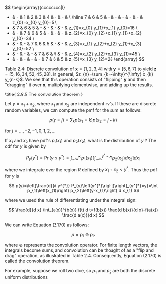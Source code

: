$$
\begin{array}{cccccccc|l}
- & - & 1 & 2 & 3 & 4 & - & - & \\
\hline 7 & 6 & 5 & - & - & - & - & - & z_{0}=x_{0} y_{0}=5 \\
- & 7 & 6 & 5 & - & - & - & - & z_{1}=x_{0} y_{1}+x_{1} y_{0}=16 \\
- & - & 7 & 6 & 5 & - & - & - & z_{2}=x_{0} y_{2}+x_{1} y_{1}+x_{2} y_{0}=34 \\
- & - & - & 7 & 6 & 5 & - & - & z_{3}=x_{1} y_{2}+x_{2} y_{1}+x_{3} y_{0}=52 \\
- & - & - & - & 7 & 6 & 5 & - & z_{4}=x_{2} y_{2}+x_{3} y_{1}=45 \\
- & - & - & - & - & 7 & 6 & 5 & z_{5}=x_{3} y_{2}=28
\end{array}
$$

Table 2.4: Discrete convolution of $\boldsymbol{x}=[1,2,3,4]$ with $\boldsymbol{y}=[5,6,7]$ to yield $\boldsymbol{z}=[5,16,34,52,45,28]$. In general, $z_{n}=\sum_{k=-\infty}^{\infty} x_{k} y_{n-k}$. We see that this operation consists of "flipping" $\boldsymbol{y}$ and then "dragging" it over $\boldsymbol{x}$, multiplying elementwise, and adding up the results.

\title{
2.8.5 The convolution theorem
}

Let $y=x_{1}+x_{2}$, where $x_{1}$ and $x_{2}$ are independent rv's. If these are discrete random variables, we can compute the pmf for the sum as follows:

$$
p(y=j)=\sum_{k} p\left(x_{1}=k\right) p\left(x_{2}=j-k\right)
$$

for $j=\ldots,-2,-1,0,1,2, \ldots$

If $x_{1}$ and $x_{2}$ have pdf's $p_{1}\left(x_{1}\right)$ and $p_{2}\left(x_{2}\right)$, what is the distribution of $y$ ? The cdf for $y$ is given by

$$
P_{y}\left(y^{*}\right)=\operatorname{Pr}\left(y \leq y^{*}\right)=\int_{-\infty}^{\infty} p_{1}\left(x_{1}\right)\left[\int_{-\infty}^{y^{*}-x_{1}} p_{2}\left(x_{2}\right) d x_{2}\right] d x_{1}
$$

where we integrate over the region $R$ defined by $x_{1}+x_{2}<y^{*}$. Thus the pdf for $y$ is

$$
p(y)=\left[\frac{d}{d y^{*}} P_{y}\left(y^{*}\right)\right]_{y^{*}=y}=\int p_{1}\left(x_{1}\right) p_{2}\left(y-x_{1}\right) d x_{1}
$$

where we used the rule of differentiating under the integral sign:

$$
\frac{d}{d x} \int_{a(x)}^{b(x)} f(t) d t=f(b(x)) \frac{d b(x)}{d x}-f(a(x)) \frac{d a(x)}{d x}
$$

We can write Equation (2.170) as follows:

$$
p=p_{1} \circledast p_{2}
$$

where $\circledast$ represents the convolution operator. For finite length vectors, the integrals become sums, and convolution can be thought of as a "flip and drag" operation, as illustrated in Table 2.4. Consequently, Equation (2.170) is called the convolution theorem.

For example, suppose we roll two dice, so $p_{1}$ and $p_{2}$ are both the discrete uniform distributions